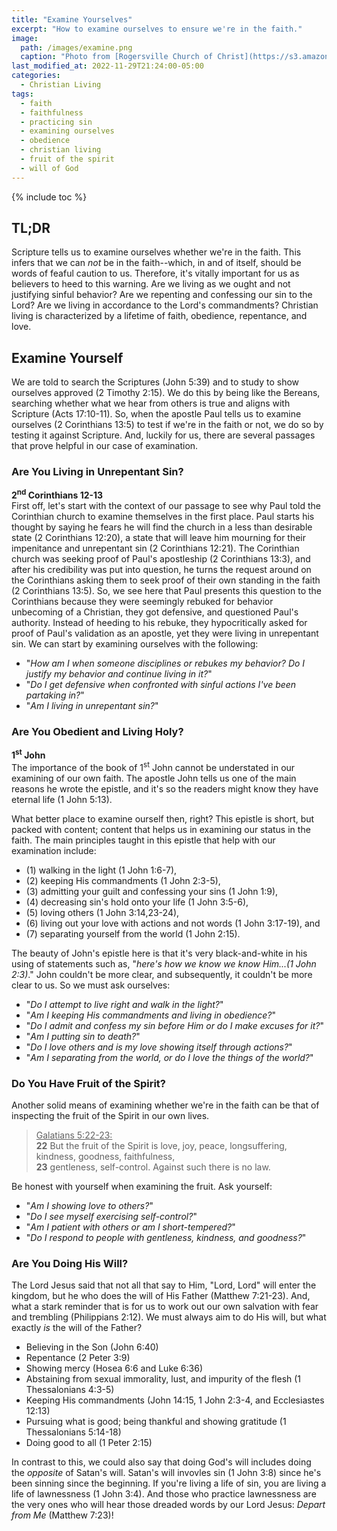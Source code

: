 ```yaml
---
title: "Examine Yourselves"
excerpt: "How to examine ourselves to ensure we're in the faith."
image: 
  path: /images/examine.png
  caption: "Photo from [Rogersville Church of Christ](https://s3.amazonaws.com/rogersvilleal.church.of.christ/wp-content/uploads/2020/11/rogersville-am3.png)"
last_modified_at: 2022-11-29T21:24:00-05:00
categories:
  - Christian Living
tags: 
  - faith
  - faithfulness
  - practicing sin
  - examining ourselves
  - obedience
  - christian living
  - fruit of the spirit
  - will of God
---
```


{% include toc %}

## TL;DR
Scripture tells us to examine ourselves whether we're in the faith. This infers that we can *not* be in the faith--which, in and of itself, should be words of feaful caution to us. Therefore, it's vitally important for us as believers to heed to this warning. Are we living as we ought and not justifying sinful behavior? Are we repenting and confessing our sin to the Lord? Are we living in accordance to the Lord's commandments? Christian living is characterized by a lifetime of faith, obedience, repentance, and love. 

## Examine Yourself
We are told to search the Scriptures (John 5:39) and to study to show ourselves approved (2 Timothy 2:15). We do this by being like the Bereans, searching whether what we hear from others is true and aligns with Scripture (Acts 17:10-11). So, when the apostle Paul tells us to examine ourselves (2 Corinthians 13:5) to test if we're in the faith or not, we do so by testing it against Scripture. And, luckily for us, there are several passages that prove helpful in our case of examination.

### Are You Living in Unrepentant Sin?
**2<sup>nd</sup> Corinthians 12-13**<br>
First off, let's start with the context of our passage to see why Paul told the Corinthian church to examine themselves in the first place. Paul starts his thought by saying he fears he will find the church in a less than desirable state (2 Corinthians 12:20), a state that will leave him mourning for their impenitance and unrepentant sin (2 Corinthians 12:21). The Corinthian church was seeking proof of Paul's apostleship (2 Corinthians 13:3), and after his credibility was put into question, he turns the request around on the Corinthians asking them to seek proof of their own standing in the faith (2 Corinthians 13:5). So, we see here that Paul presents this question to the Corinthians because they were seemingly rebuked for behavior unbecoming of a Christian, they got defensive, and questioned Paul's authority. Instead of heeding to his rebuke, they hypocritically asked for proof of Paul's validation as an apostle, yet they were living in unrepentant sin. We can start by examining ourselves with the following:

* "*How am I when someone disciplines or rebukes my behavior? Do I justify my behavior and continue living in it?*"
* "*Do I get defensive when confronted with sinful actions I've been partaking in?*"
* "*Am I living in unrepentant sin?*"

### Are You Obedient and Living Holy?
**1<sup>st</sup> John**<br>
The importance of the book of 1<sup>st</sup> John cannot be understated in our examining of our own faith. The apostle John tells us one of the main reasons he wrote the epistle, and it's so the readers might know they have eternal life (1 John 5:13).

What better place to examine ourself then, right? This epistle is short, but packed with content; content that helps us in examining our status in the faith. The main principles taught in this epistle that help with our examination include:

* (1) walking in the light (1 John 1:6-7), 
* (2) keeping His commandments (1 John 2:3-5), 
* (3) admitting your guilt and confessing your sins (1 John 1:9), 
* (4) decreasing sin's hold onto your life (1 John 3:5-6), 
* (5) loving others (1 John 3:14,23-24), 
* (6) living out your love with actions and not words (1 John 3:17-19), and 
* (7) separating yourself from the world (1 John 2:15). 

The beauty of John's epistle here is that it's very black-and-white in his using of statements such as, "*here's how we know we know Him...(1 John 2:3)*." John couldn't be more clear, and subsequently, it couldn't be more clear to us. So we must ask ourselves:

* "*Do I attempt to live right and walk in the light?*"
* "*Am I keeping His commandments and living in obedience?*"
* "*Do I admit and confess my sin before Him or do I make excuses for it?*"
* "*Am I putting sin to death?*"
* "*Do I love others and is my love showing itself through actions?*"
* "*Am I separating from the world, or do I love the things of the world?*"

### Do You Have Fruit of the Spirit?
Another solid means of examining whether we're in the faith can be that of inspecting the fruit of the Spirit in our own lives.

> <u>Galatians 5:22-23:</u><br>
> **22** But the fruit of the Spirit is love, joy, peace, longsuffering, kindness, goodness, faithfulness,<br>
> **23** gentleness, self-control. Against such there is no law.

Be honest with yourself when examining the fruit. Ask yourself:

* "*Am I showing love to others?*"
* "*Do I see myself exercising self-control?*"
* "*Am I patient with others or am I short-tempered?*"
* "*Do I respond to people with gentleness, kindness, and goodness?*"

### Are You Doing His Will?
The Lord Jesus said that not all that say to Him, "Lord, Lord" will enter the kingdom, but he who does the will of His Father (Matthew 7:21-23). And, what a stark reminder that is for us to work out our own salvation with fear and trembling (Philippians 2:12). We must always aim to do His will, but what exactly *is* the will of the Father?

* Believing in the Son (John 6:40)
* Repentance (2 Peter 3:9)
* Showing mercy (Hosea 6:6 and Luke 6:36)
* Abstaining from sexual immorality, lust, and impurity of the flesh (1 Thessalonians 4:3-5)
* Keeping His commandments (John 14:15, 1 John 2:3-4, and Ecclesiastes 12:13)
* Pursuing what is good; being thankful and showing gratitude (1 Thessalonians 5:14-18)
* Doing good to all (1 Peter 2:15)

In contrast to this, we could also say that doing God's will includes doing the *opposite* of Satan's will. Satan's will invovles sin (1 John 3:8) since he's been sinning since the beginning. If you're living a life of sin, you are living a life of lawnessness (1 John 3:4). And those who practice lawnessness are the very ones who will hear those dreaded words by our Lord Jesus: *Depart from Me* (Matthew 7:23)!



<script src='https://www.blueletterbible.org/assets-v3/scripts/blbToolTip/BLB_ScriptTagger-min.js' type='text/javascript'></script>
<script type='text/javascript'>
BLB.Tagger.Translation = 'NKJV';
BLB.Tagger.HyperLinks = 'all'; 
BLB.Tagger.HideTanslationAbbrev = false;
BLB.Tagger.TargetNewWindow = true;
BLB.Tagger.Style = 'par'; 
BLB.Tagger.NoSearchTagNames = '';
BLB.Tagger.NoSearchClassNames = 'noTag doNotTag'; 
</script>
